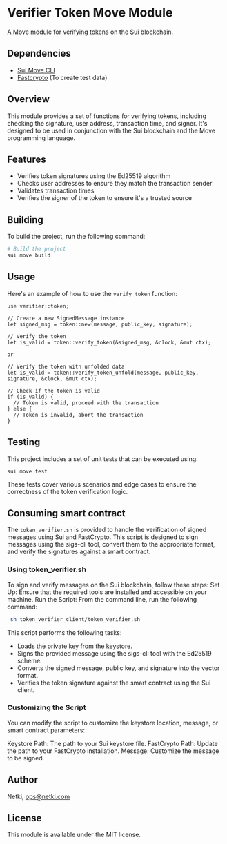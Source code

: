 # Verifier Token Move Module

A Move module for verifying tokens on the Sui blockchain.

## Dependencies
- [Sui Move CLI](https://docs.sui.io/references/cli/move)
- [Fastcrypto](https://github.com/MystenLabs/fastcrypto) (To create test data)

## Overview

This module provides a set of functions for verifying tokens, including checking the signature, user address, transaction time, and signer. It's designed to be used in conjunction with the Sui blockchain and the Move programming language.

## Features

* Verifies token signatures using the Ed25519 algorithm
* Checks user addresses to ensure they match the transaction sender
* Validates transaction times
* Verifies the signer of the token to ensure it's a trusted source

## Building

To build the project, run the following command:

```Bash
# Build the project
sui move build
```

## Usage

Here's an example of how to use the `verify_token` function:

```move
use verifier::token;

// Create a new SignedMessage instance
let signed_msg = token::new(message, public_key, signature);

// Verify the token
let is_valid = token::verify_token(&signed_msg, &clock, &mut ctx);

or

// Verify the token with unfolded data
let is_valid = token::verify_token_unfold(message, public_key, signature, &clock, &mut ctx);

// Check if the token is valid
if (is_valid) {
  // Token is valid, proceed with the transaction
} else {
  // Token is invalid, abort the transaction
}
```

## Testing
This project includes a set of unit tests that can be executed using:

```move
sui move test
```

These tests cover various scenarios and edge cases to ensure the correctness of the token verification logic.

## Consuming smart contract
The `token_verifier.sh` is provided to handle the verification of signed messages using Sui and FastCrypto. This script is designed to sign messages using the sigs-cli tool, convert them to the appropriate format, and verify the signatures against a smart contract.

### Using token_verifier.sh
To sign and verify messages on the Sui blockchain, follow these steps:
Set Up: Ensure that the required tools are installed and accessible on your machine.
Run the Script: From the command line, run the following command:

```bash
 sh token_verifier_client/token_verifier.sh
```

This script performs the following tasks:

- Loads the private key from the keystore.
- Signs the provided message using the sigs-cli tool with the Ed25519 scheme.
- Converts the signed message, public key, and signature into the vector<u8> format.
- Verifies the token signature against the smart contract using the Sui client.

### Customizing the Script
You can modify the script to customize the keystore location, message, or smart contract parameters:

Keystore Path: The path to your Sui keystore file.
FastCrypto Path: Update the path to your FastCrypto installation.
Message: Customize the message to be signed.

## Author
Netki, ops@netki.com

## License
This module is available under the MIT license.
